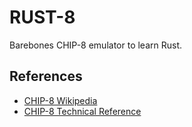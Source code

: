 # RUST-8
Barebones CHIP-8 emulator to learn Rust.

## References
* [CHIP-8 Wikipedia](https://en.wikipedia.org/wiki/CHIP-8)
* [CHIP-8 Technical Reference](http://devernay.free.fr/hacks/chip8/C8TECH10.HTM)
